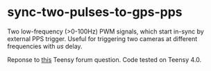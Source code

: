 # sync-two-pulses-to-gps-pps

Two low-frequency (>0-100Hz) PWM signals, which start in-sync by external PPS trigger. Useful for triggering two cameras at different frequencies with _us_ delay.

Reponse to [this](https://forum.pjrc.com/threads/70213-Teensy-4-Trigger-two-PWM-signals-together-with-no-delay-Low-frequency) Teensy forum question. Code tested on Teensy 4.0. 
